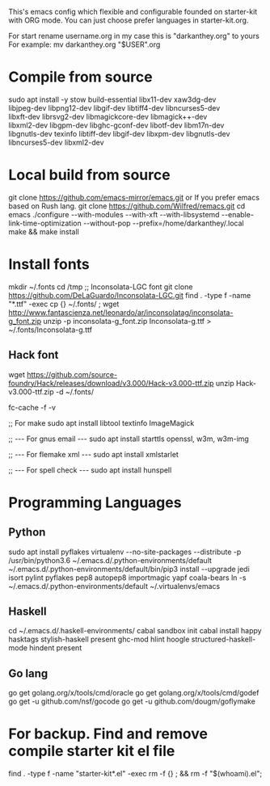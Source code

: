 This's emacs config which flexible and configurable founded on starter-kit with ORG mode.
You can just choose prefer languages in starter-kit.org.

For start rename username.org in my case this is "darkanthey.org" to yours
For example:
  mv darkanthey.org "$USER".org


# Compile from source
sudo apt install -y stow build-essential libx11-dev xaw3dg-dev \
     libjpeg-dev libpng12-dev libgif-dev libtiff4-dev libncurses5-dev \
     libxft-dev librsvg2-dev libmagickcore-dev libmagick++-dev \
     libxml2-dev libgpm-dev libghc-gconf-dev libotf-dev libm17n-dev \
     libgnutls-dev texinfo libtiff-dev libgif-dev libxpm-dev libgnutls-dev libncurses5-dev libxml2-dev

# Local build from source
git clone https://github.com/emacs-mirror/emacs.git
or If you prefer emacs based on Rush lang.
git clone https://github.com/Wilfred/remacs.git
cd emacs
./configure --with-modules --with-xft --with-libsystemd --enable-link-time-optimization --without-pop --prefix=/home/darkanthey/.local
make && make install

# Install fonts
mkdir ~/.fonts
cd /tmp
;; Inconsolata-LGC font
git clone https://github.com/DeLaGuardo/Inconsolata-LGC.git
find . -type f -name "*.ttf" -exec cp {} ~/.fonts/ \;
wget http://www.fantascienza.net/leonardo/ar/inconsolatag/inconsolata-g_font.zip
unzip -p inconsolata-g_font.zip Inconsolata-g.ttf > ~/.fonts/Inconsolata-g.ttf

## Hack font
wget https://github.com/source-foundry/Hack/releases/download/v3.000/Hack-v3.000-ttf.zip
unzip Hack-v3.000-ttf.zip -d ~/.fonts/

fc-cache -f -v

;; For make
sudo apt install libtool textinfo ImageMagick

;; --- For gnus email ---
sudo apt install starttls openssl, w3m, w3m-img

;; --- For flemake xml ---
sudo apt install xmlstarlet

;; --- For spell check ---
sudo apt install hunspell

# Programming Languages

## Python
sudo apt install pyflakes
virtualenv --no-site-packages --distribute -p /usr/bin/python3.6 ~/.emacs.d/.python-environments/default
~/.emacs.d/.python-environments/default/bin/pip3 install --upgrade jedi isort pylint pyflakes pep8 autopep8 importmagic yapf coala-bears
ln -s ~/.emacs.d/.python-environments/default ~/.virtualenvs/emacs

## Haskell
cd ~/.emacs.d/.haskell-environments/
cabal sandbox init
cabal install happy hasktags stylish-haskell present ghc-mod hlint hoogle structured-haskell-mode hindent present

## Go lang
go get golang.org/x/tools/cmd/oracle
go get golang.org/x/tools/cmd/godef
go get -u github.com/nsf/gocode
go get -u github.com/dougm/goflymake


# For backup. Find and remove compile starter kit el file
find . -type f -name "starter-kit*.el" -exec rm -f {} \; && rm -f "$(whoami).el";

